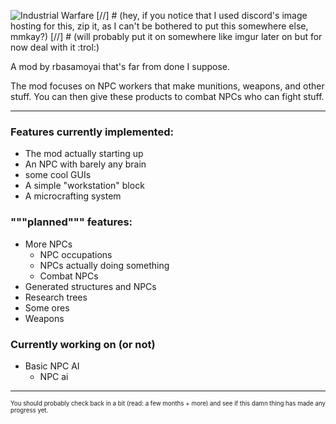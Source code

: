 ![Industrial Warfare](https://media.discordapp.net/attachments/782230627843833899/892236145763684382/image0.png "Logo, not the best ok?")
[//] # (hey, if you notice that I used discord's image hosting for this, zip it, as I can't be bothered to put this somewhere else, mmkay?)
[//] # (will probably put it on somewhere like imgur later on but for now deal with it :trol:)

A mod by rbasamoyai that's far from done I suppose.

The mod focuses on NPC workers that make munitions, weapons, and
other stuff. You can then give these products to combat NPCs who
can fight stuff.

---

### Features currently implemented:
* The mod actually starting up
* An NPC with barely any brain
* some cool GUIs
* A simple "workstation" block
* A microcrafting system

### """planned""" features:
* More NPCs
    * NPC occupations
    * NPCs actually doing something
    * Combat NPCs
* Generated structures and NPCs
* Research trees
* Some ores
* Weapons

### Currently working on (or not)
* Basic NPC AI
    * NPC ai 

---

<sub><sup>You should probably check back in a bit (read: a few months + more) and see if this damn thing has made any progress yet.</sup></sub>
